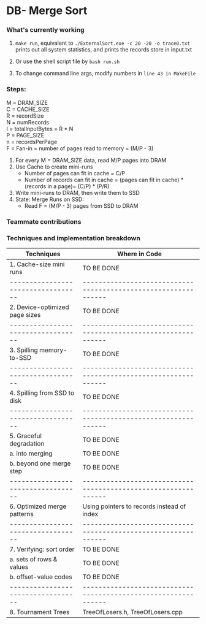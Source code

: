 # DB- Merge Sort

### What's currently working

1. `make run`, equivalent to `./ExternalSort.exe -c 20 -20 -o trace0.txt`
   prints out all system statistics, and prints the records store in input.txt
2. Or use the shell script file by `bash run.sh`

3. To change command line args, modify numbers in `line 43 in MakeFile`

### Steps:

M = DRAM_SIZE  
C = CACHE_SIZE  
R = recordSize  
N = numRecords  
I = totalInputBytes = R \* N  
P = PAGE_SIZE  
n = recordsPerPage  
F = Fan-in = number of pages read to memory = (M/P - 3)  

1. For every M = DRAM_SIZE data, read M/P pages into DRAM
2. Use Cache to create mini-runs
   - Number of pages can fit in cache = C/P
   - Number of records can fit in cache =
     (pages can fit in cache) \* (records in a page)= (C/P) \* (P/R)
3. Write mini-runs to DRAM, then write them to SSD
4. State: Merge Runs on SSD:
   - Read F = (M/P - 3) pages from SSD to DRAM

### Teammate contributions

### Techniques and implementation breakdown
|       Techniques                 |           Where in Code                                      |
|----------------------------------|--------------------------------------------------------------|
| 1. Cache-size mini runs          |           TO BE DONE                                         |
|----------------------------------|--------------------------------------------------------------|
| 2. Device-optimized page sizes   |           TO BE DONE                                         |
|----------------------------------|--------------------------------------------------------------|
| 3. Spilling memory-to-SSD        |           TO BE DONE                                         |
|----------------------------------|--------------------------------------------------------------|
| 4. Spilling from SSD to disk     |           TO BE DONE                                         |
|----------------------------------|--------------------------------------------------------------|
| 5. Graceful degradation          |           TO BE DONE                                         |
|   a. into merging                |           TO BE DONE                                         |
|   b. beyond one merge step       |           TO BE DONE                                         |
|----------------------------------|--------------------------------------------------------------|
| 6. Optimized merge patterns      |          Using pointers to records instead of index          |
|----------------------------------|--------------------------------------------------------------|
| 7. Verifying: sort order         |           TO BE DONE                                         |
|    a. sets of rows & values      |           TO BE DONE                                         |
|    b. offset-value codes         |           TO BE DONE                                         |
|----------------------------------|--------------------------------------------------------------|
| 8. Tournament Trees              |         TreeOfLosers.h, TreeOfLosers.cpp                     |
